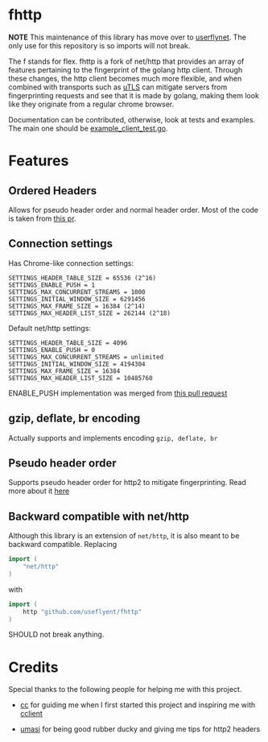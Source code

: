 # fhttp 

**NOTE**
This maintenance of this library has move over to [userflynet](https://github.com/useflyent/fhttp). The only use for this repository is so imports will not break.

The f stands for flex. fhttp is a fork of net/http that provides an array of features pertaining to the fingerprint of the golang http client. Through these changes, the http client becomes much more flexible, and when combined with transports such as [uTLS](https://github.com/refraction-networking/utls) can mitigate servers from fingerprinting requests and see that it is made by golang, making them look like they originate from a regular chrome browser.

Documentation can be contributed, otherwise, look at tests and examples. The main one should be [example_client_test.go](example_client_test.go).

# Features

## Ordered Headers
Allows for pseudo header order and normal header order. Most of the code is taken from [this pr](https://go-review.googlesource.com/c/go/+/105755/).

## Connection settings
Has Chrome-like connection settings:
```
SETTINGS_HEADER_TABLE_SIZE = 65536 (2^16)
SETTINGS_ENABLE_PUSH = 1
SETTINGS_MAX_CONCURRENT_STREAMS = 1000
SETTINGS_INITIAL_WINDOW_SIZE = 6291456
SETTINGS_MAX_FRAME_SIZE = 16384 (2^14)
SETTINGS_MAX_HEADER_LIST_SIZE = 262144 (2^18)
```

Default net/http settings:
```
SETTINGS_HEADER_TABLE_SIZE = 4096
SETTINGS_ENABLE_PUSH = 0
SETTINGS_MAX_CONCURRENT_STREAMS = unlimited
SETTINGS_INITIAL_WINDOW_SIZE = 4194304
SETTINGS_MAX_FRAME_SIZE = 16384
SETTINGS_MAX_HEADER_LIST_SIZE = 10485760
```

ENABLE_PUSH implementation was merged from [this pull request](https://go-review.googlesource.com/c/net/+/181497/)

## gzip, deflate, br encoding 
Actually supports and implements encoding `gzip, deflate, br`

## Pseudo header order
Supports pseudo header order for http2 to mitigate fingerprinting. Read more about it [here](https://www.akamai.com/uk/en/multimedia/documents/white-paper/passive-fingerprinting-of-http2-clients-white-paper.pdf)

## Backward compatible with net/http
Although this library is an extension of `net/http`, it is also meant to be backward compatible. Replacing

```go
import (
	"net/http"
)
```

with

```go
import (
	http "github.com/useflyent/fhttp"
)
```

SHOULD not break anything. 

# Credits
Special thanks to the following people for helping me with this project.

* [cc](https://github.com/x04/) for guiding me when I first started this project and inspiring me with [cclient](https://github.com/x04/cclient)

* [umasi](https://github.com/umasii) for being good rubber ducky and giving me tips for http2 headers
